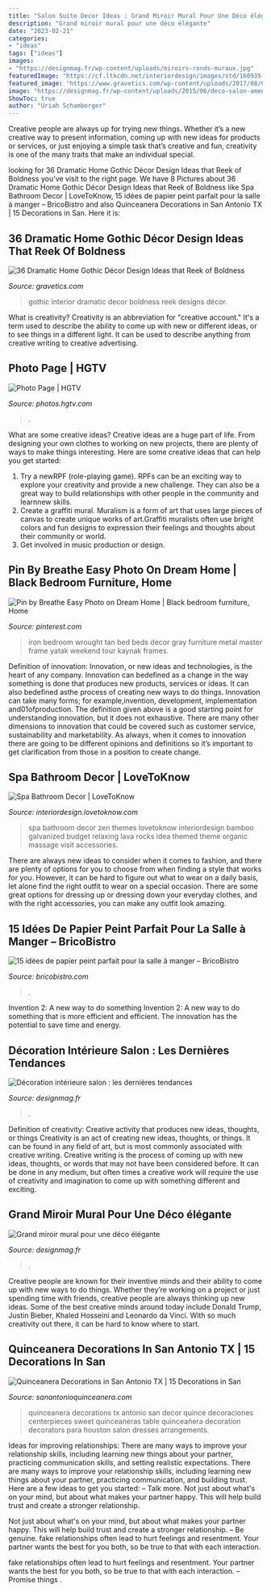 ```yaml
---
title: "Salon Suite Decor Ideas : Grand Miroir Mural Pour Une Déco élégante"
description: "Grand miroir mural pour une déco élégante"
date: "2023-02-21"
categories:
- "ideas"
tags: ["ideas"]
images:
- "https://designmag.fr/wp-content/uploads/miroirs-ronds-muraux.jpg"
featuredImage: "https://cf.ltkcdn.net/interiordesign/images/std/160935-300x400-spaobjects.jpg"
featured_image: "https://www.gravetics.com/wp-content/uploads/2017/08/Common-Room.jpg"
image: "https://designmag.fr/wp-content/uploads/2015/06/deco-salon-amenagement-idee-design-moderne-style.jpg"
ShowToc: true
author: "Uriah Schamberger"
---
```



Creative people are always up for trying new things. Whether it’s a new creative way to present information, coming up with new ideas for products or services, or just enjoying a simple task that’s creative and fun, creativity is one of the many traits that make an individual special.

	

		
looking for 36 Dramatic Home Gothic Décor Design Ideas that Reek of Boldness you've visit to the right page. We have 8 Pictures about 36 Dramatic Home Gothic Décor Design Ideas that Reek of Boldness like Spa Bathroom Decor | LoveToKnow, 15 idées de papier peint parfait pour la salle à manger – BricoBistro and also Quinceanera Decorations in San Antonio TX | 15 Decorations in San. Here it is:
		
    
## 36 Dramatic Home Gothic Décor Design Ideas That Reek Of Boldness

<img loading=lazy src="https://www.gravetics.com/wp-content/uploads/2017/08/Common-Room.jpg" onerror="this.onerror=null;this.src='https://tse2.mm.bing.net/th?id=OIP.MVE1GeeRv_haSYn50uQ0cwHaLI&amp;pid=15.1';" alt="36 Dramatic Home Gothic Décor Design Ideas that Reek of Boldness">

_Source: gravetics.com_

>gothic interior dramatic decor boldness reek designs décor. 

	

What is creativity?
Creativity is an abbreviation for "creative account." It's a term used to describe the ability to come up with new or different ideas, or to see things in a different light. It can be used to describe anything from creative writing to creative advertising.

    
## Photo Page | HGTV

<img loading=lazy src="https://hgtvhome.sndimg.com/content/dam/images/hgtv/fullset/2014/10/22/0/House-2-Home_Moroccan-Jewel-media-wall.jpg.rend.hgtvcom.616.924.suffix/1414004393634.jpeg" onerror="this.onerror=null;this.src='https://tse3.mm.bing.net/th?id=OIP.HydwLI5jzUo_hYs9MQNVMAHaLH&amp;pid=15.1';" alt="Photo Page | HGTV">

_Source: photos.hgtv.com_

>. 

	

What are some creative ideas?
Creative ideas are a huge part of life. From designing your own clothes to working on new projects, there are plenty of ways to make things interesting. Here are some creative ideas that can help you get started: 
1. Try a newRPF (role-playing game). RPFs can be an exciting way to explore your creativity and provide a new challenge. They can also be a great way to build relationships with other people in the community and learnnew skills. 
2. Create a graffiti mural. Muralism is a form of art that uses large pieces of canvas to create unique works of art.Graffiti muralists often use bright colors and fun designs to expression their feelings and thoughts about their community or world. 
3. Get involved in music production or design.

    
## Pin By Breathe Easy Photo On Dream Home | Black Bedroom Furniture, Home

<img loading=lazy src="https://i.pinimg.com/736x/aa/bb/39/aabb39254e6aef8c7515a1de04c44919--tan-bedroom-bedroom-decor.jpg" onerror="this.onerror=null;this.src='https://tse1.mm.bing.net/th?id=OIP.aNRDewm9qS6kLG6lyBr_iwHaLG&amp;pid=15.1';" alt="Pin by Breathe Easy Photo on Dream Home | Black bedroom furniture, Home">

_Source: pinterest.com_

>iron bedroom wrought tan bed beds decor gray furniture metal master frame yatak weekend tour kaynak frames. 

	

Definition of innovation:
Innovation, or new ideas and technologies, is the heart of any company. Innovation can bedefined as a change in the way something is done that produces new products, services or ideas. It can also bedefined asthe process of creating new ways to do things. Innovation can take many forms; for example,invention, development, implementation and01ofproduction.
The definition given above is a good starting point for understanding innovation, but it does not exhaustive. There are many other dimensions to innovation that could be covered such as customer service, sustainability and marketability. As always, when it comes to innovation there are going to be different opinions and definitions so it’s important to get clarification from those in a position to create change.

    
## Spa Bathroom Decor | LoveToKnow

<img loading=lazy src="https://cf.ltkcdn.net/interiordesign/images/std/160935-300x400-spaobjects.jpg" onerror="this.onerror=null;this.src='https://tse2.mm.bing.net/th?id=OIP._zROwXYibUmgYmc3tdJ_0gAAAA&amp;pid=15.1';" alt="Spa Bathroom Decor | LoveToKnow">

_Source: interiordesign.lovetoknow.com_

>spa bathroom decor zen themes lovetoknow interiordesign bamboo galvanized budget relaxing lava rocks idea themed theme organic massage visit accessories. 

	

There are always new ideas to consider when it comes to fashion, and there are plenty of options for you to choose from when finding a style that works for you. However, it can be hard to figure out what to wear on a daily basis, let alone find the right outfit to wear on a special occasion. There are some great options for dressing up or dressing down your everyday clothes, and with the right accessories, you can make any outfit look amazing.

    
## 15 Idées De Papier Peint Parfait Pour La Salle à Manger – BricoBistro

<img loading=lazy src="http://bricobistro.com/wp-content/uploads/2016/07/papier-peint-salle-à-manger13.jpg" onerror="this.onerror=null;this.src='https://tse1.mm.bing.net/th?id=OIP.ZijBuGzHTYbkMlDrghQH1AHaKX&amp;pid=15.1';" alt="15 idées de papier peint parfait pour la salle à manger – BricoBistro">

_Source: bricobistro.com_

>. 

	

Invention 2: A new way to do something
Invention 2: A new way to do something that is more efficient and efficient. The innovation has the potential to save time and energy.

    
## Décoration Intérieure Salon : Les Dernières Tendances

<img loading=lazy src="https://designmag.fr/wp-content/uploads/2015/06/deco-salon-amenagement-idee-design-moderne-style.jpg" onerror="this.onerror=null;this.src='https://tse2.mm.bing.net/th?id=OIP.380WqGfPvc6DwomWMYSejgHaE7&amp;pid=15.1';" alt="Décoration intérieure salon : les dernières tendances">

_Source: designmag.fr_

>. 

	

Definition of creativity: Creative activity that produces new ideas, thoughts, or things
Creativity is an act of creating new ideas, thoughts, or things. It can be found in any field of art, but is most commonly associated with creative writing. Creative writing is the process of coming up with new ideas, thoughts, or words that may not have been considered before. It can be done in any medium, but often times a creative work will require the use of creativity and imagination to come up with something different and exciting.

    
## Grand Miroir Mural Pour Une Déco élégante

<img loading=lazy src="https://designmag.fr/wp-content/uploads/miroirs-ronds-muraux.jpg" onerror="this.onerror=null;this.src='https://tse4.mm.bing.net/th?id=OIP.yQYuOEb_JOoG9Ld_bKKh3QHaLF&amp;pid=15.1';" alt="Grand miroir mural pour une déco élégante">

_Source: designmag.fr_

>. 

	

Creative people are known for their inventive minds and their ability to come up with new ways to do things. Whether they’re working on a project or just spending time with friends, creative people are always thinking up new ideas. Some of the best creative minds around today include Donald Trump, Justin Bieber, Khaled Hosseini and Leonardo da Vinci. With so much creativity out there, it can be hard to know where to start.

    
## Quinceanera Decorations In San Antonio TX | 15 Decorations In San

<img loading=lazy src="https://www.sanantonioquinceanera.com/sites/default/files/attach/decorations2.jpg" onerror="this.onerror=null;this.src='https://tse4.mm.bing.net/th?id=OIP.HTuKQrILaD6ObeqZLkiQawHaJ4&amp;pid=15.1';" alt="Quinceanera Decorations in San Antonio TX | 15 Decorations in San">

_Source: sanantonioquinceanera.com_

>quinceanera decorations tx antonio san decor quince decoraciones centerpieces sweet quinceaneras table quinceañera decoration decorators para houston salon dresses arrangements. 

	

Ideas for improving relationships: There are many ways to improve your relationship skills, including learning new things about your partner, practicing communication skills, and setting realistic expectations.
There are many ways to improve your relationship skills, including learning new things about your partner, practicing communication, and building trust. Here are a few ideas to get you started: 
     – Talk more. Not just about what's on your mind, but about what makes your partner happy. This will help build trust and create a stronger relationship.

Not just about what's on your mind, but about what makes your partner happy. This will help build trust and create a stronger relationship. – Be genuine. fake relationships often lead to hurt feelings and resentment. Your partner wants the best for you both, so be true to that with each interaction.

fake relationships often lead to hurt feelings and resentment. Your partner wants the best for you both, so be true to that with each interaction. – Promise things .

